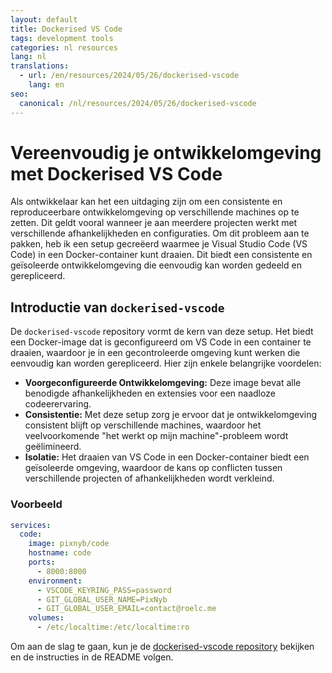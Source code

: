 ```yaml
---
layout: default
title: Dockerised VS Code
tags: development tools
categories: nl resources
lang: nl
translations:
  - url: /en/resources/2024/05/26/dockerised-vscode
    lang: en
seo:
  canonical: /nl/resources/2024/05/26/dockerised-vscode
---
```


# Vereenvoudig je ontwikkelomgeving met Dockerised VS Code

Als ontwikkelaar kan het een uitdaging zijn om een consistente en reproduceerbare ontwikkelomgeving op verschillende machines op te zetten. Dit geldt vooral wanneer je aan meerdere projecten werkt met verschillende afhankelijkheden en configuraties. Om dit probleem aan te pakken, heb ik een setup gecreëerd waarmee je Visual Studio Code (VS Code) in een Docker-container kunt draaien. Dit biedt een consistente en geïsoleerde ontwikkelomgeving die eenvoudig kan worden gedeeld en gerepliceerd.
<!--more-->

## Introductie van `dockerised-vscode`

De `dockerised-vscode` repository vormt de kern van deze setup. Het biedt een Docker-image dat is geconfigureerd om VS Code in een container te draaien, waardoor je in een gecontroleerde omgeving kunt werken die eenvoudig kan worden gerepliceerd. Hier zijn enkele belangrijke voordelen:

- **Voorgeconfigureerde Ontwikkelomgeving:** Deze image bevat alle benodigde afhankelijkheden en extensies voor een naadloze codeerervaring.
- **Consistentie:** Met deze setup zorg je ervoor dat je ontwikkelomgeving consistent blijft op verschillende machines, waardoor het veelvoorkomende "het werkt op mijn machine"-probleem wordt geëlimineerd.
- **Isolatie:** Het draaien van VS Code in een Docker-container biedt een geïsoleerde omgeving, waardoor de kans op conflicten tussen verschillende projecten of afhankelijkheden wordt verkleind.

### Voorbeeld

```yaml
services:
  code:
    image: pixnyb/code
    hostname: code
    ports:
      - 8000:8000
    environment:
      - VSCODE_KEYRING_PASS=password
      - GIT_GLOBAL_USER_NAME=PixNyb
      - GIT_GLOBAL_USER_EMAIL=contact@roelc.me
    volumes:
      - /etc/localtime:/etc/localtime:ro
```

Om aan de slag te gaan, kun je de [dockerised-vscode repository](https://github.com/PixNyb/dockerised-vscode) bekijken en de instructies in de README volgen.
